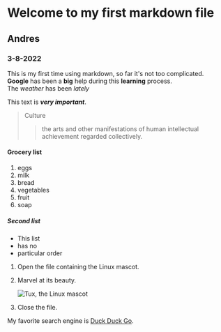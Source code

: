 # Welcome to my first markdown file
## Andres 
### 3-8-2022

This is my first time using markdown, so far it's not too complicated.  
**Google** has been a **big** help during this **learning** process.  
The *weather* has been *lately*  

This text is ***very important***.  

> Culture
>
>>the arts and other manifestations of human intellectual achievement regarded collectively.


#### Grocery list 
1. eggs 
2. milk 
3. bread
4. vegetables 
5. fruit 
6. soap
   

##### Second list
- This list 
- has no 
- particular order 


1. Open the file containing the Linux mascot.
2. Marvel at its beauty.

    ![Tux, the Linux mascot](/assets/images/tux.png)

3. Close the file.   

My favorite search engine is [Duck Duck Go](https://duckduckgo.com).
